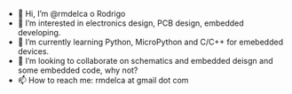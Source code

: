 - 👋 Hi, I’m @rmdelca o Rodrigo
- 👀 I’m interested in electronics design, PCB design, embedded developing.
- 🌱 I’m currently learning Python, MicroPython and C/C++ for emebedded devices. 
- 💞️ I’m looking to collaborate on schematics and embedded deisgn and some embedded code, why not?
- 📫 How to reach me: rmdelca at gmail dot com

<!---
rmdelca/rmdelca is a ✨ special ✨ repository because its `README.md` (this file) appears on your GitHub profile.
You can click the Preview link to take a look at your changes.
--->
